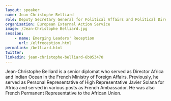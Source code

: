 ```yaml
---
layout: speaker
name: Jean-Christophe Belliard
role: Deputy Secretary General for Political Affairs and Political Director
organisation: European External Action Service
image: /Jean-Christophe Belliard.jpg
session:
    - name: Emerging Leaders' Reception
      url: /elfreception.html
permalink: /belliard.html
twitter:
linkedin: jean-christophe-belliard-6b053470
---
```

Jean-Christophe Belliard is a senior diplomat who served as Director Africa and Indian Ocean in the French Ministry of Foreign Affairs. Previously, he served as Personal Representative of High Representative Javier Solana for Africa and served in various posts as French Ambassador. He was also French Permanent Representative to the African Union.

